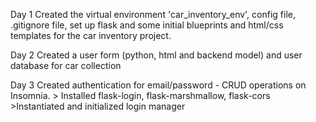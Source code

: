 Day 1
Created the virtual environment 'car_inventory_env', config file, .gitignore file, set up flask and some initial blueprints and html/css templates for the car inventory project.

Day 2
Created a user form (python, html and backend model) and user database for car collection

Day 3
Created authentication for email/password - CRUD operations on Insomnia.
    > Installed flask-login, flask-marshmallow, flask-cors
    >Instantiated and initialized login manager
    